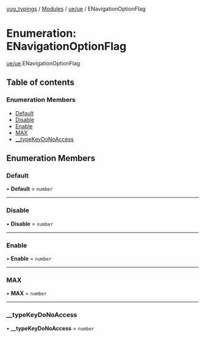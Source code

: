 [yug_typings](../README.md) / [Modules](../modules.md) / [ue/ue](../modules/ue_ue.md) / ENavigationOptionFlag

# Enumeration: ENavigationOptionFlag

[ue/ue](../modules/ue_ue.md).ENavigationOptionFlag

## Table of contents

### Enumeration Members

- [Default](ue_ue.ENavigationOptionFlag.md#default)
- [Disable](ue_ue.ENavigationOptionFlag.md#disable)
- [Enable](ue_ue.ENavigationOptionFlag.md#enable)
- [MAX](ue_ue.ENavigationOptionFlag.md#max)
- [\_\_typeKeyDoNoAccess](ue_ue.ENavigationOptionFlag.md#__typekeydonoaccess)

## Enumeration Members

### Default

• **Default** = `number`

___

### Disable

• **Disable** = `number`

___

### Enable

• **Enable** = `number`

___

### MAX

• **MAX** = `number`

___

### \_\_typeKeyDoNoAccess

• **\_\_typeKeyDoNoAccess** = `number`

